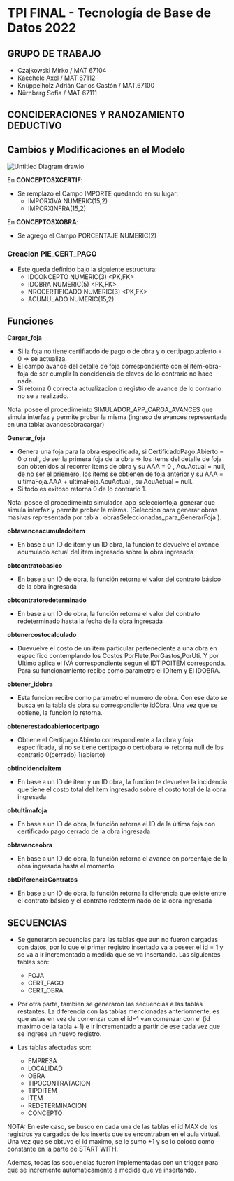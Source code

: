 # TPI FINAL - Tecnología de Base de Datos 2022
## GRUPO DE TRABAJO
- Czajkowski Mirko / MAT 67104
- Kaechele Axel / MAT 67112
- Knüppelholz Adrián Carlos Gastón / MAT.67100
- Nürnberg Sofia / MAT 67111

## CONCIDERACIONES Y RANOZAMIENTO DEDUCTIVO

## Cambios y Modificaciones en el Modelo

![Untitled Diagram drawio](https://user-images.githubusercontent.com/96267637/171967918-3d6feefd-1dfd-4b48-8d75-7f8176dce01c.png)

En **CONCEPTOSXCERTIF**:

  - Se remplazo el Campo IMPORTE quedando en su lugar:
    - IMPORXIVA NUMERIC(15,2)
    - IMPORXINFRA(15,2)

En **CONCEPTOSXOBRA**:

  - Se agrego el Campo PORCENTAJE NUMERIC(2)

### Creacion PIE_CERT_PAGO

  - Este queda definido bajo la siguiente estructura:
    - IDCONCEPTO NUMERIC(3) <PK,FK>
    - IDOBRA NUMERIC(5) <PK,FK>
    - NROCERTIFICADO NUMERIC(3) <PK,FK>
    - ACUMULADO NUMERIC(15,2)

## Funciones

**Cargar_foja**

- Si la foja no tiene certifiacdo de pago o de obra y o certipago.abierto = 0 => se actualiza. 
- El campo avance del detalle de foja correspondiente con el item-obra-foja de ser cumplir la concidencia de claves de lo contrario no hace nada.
- Si retorna 0 correcta actualizacion o registro de avance de lo contrario no se a realizado.

Nota: posee el procedimeinto SIMULADOR_APP_CARGA_AVANCES que simula interfaz y permite probar la misma (ingreso de avances representada en una tabla: avancesobracargar)

**Generar_foja**
- Genera una foja para la obra especificada, si CertificadoPago.Abierto = 0 o null,
de ser la primera foja de la obra => los items del detalle de foja son obtenidos al recorrer items de obra y su AAA = 0 , AcuActual = null, de no ser el priemero, los items se obtienen de foja anterior y su AAA = ultimaFoja.AAA + ultimaFoja.AcuActual ,  su AcuActual = null.
- Si todo es exitoso retorna 0 de lo contrario 1.

Nota: posee el procedimeinto simulador_app_seleccionfoja_generar que simula interfaz y permite probar la misma. (Seleccion para generar obras masivas representada por tabla : obrasSeleccionadas_para_GenerarFoja ).

**obtavanceacumuladoitem**

- En base a un ID de ítem y un ID obra, la función te devuelve el avance acumulado actual del item ingresado sobre la obra ingresada

**obtcontratobasico**

- En base a un ID de obra, la función retorna el valor del contrato básico de la obra ingresada

**obtcontratoredeterminado**

- En base a un ID de obra, la función retorna el valor del contrato redeterminado hasta la fecha de la obra ingresada

**obtenercostocalculado**

- Duevuelve el costo de un item particular perteneciente a una obra en especifico contemplando los Costos PorFlete,PorGastos,PorUti. Y por Ultimo aplica el IVA correspondiente segun el IDTIPOITEM corresponda.
Para su funcionamiento recibe como parametro el IDItem y El IDOBRA.

**obtener_idobra**
- Esta funcion recibe como parametro el numero de obra. Con ese dato se busca en la tabla de obra su correspondiente idObra. Una vez que se obtiene, la funcion lo retorna.

**obtenerestadoabiertocertpago**
- Obtiene el Certipago.Abierto correspondiente a la obra y foja especificada, si no se tiene certipago o certiobara => retorna null de los contrario 0(cerrado) 1(abierto)

**obtincidenciaitem**

- En base a un ID de ítem y un ID obra, la función te devuelve la incidencia que tiene el costo total del item ingresado sobre el costo total de la obra ingresada.

**obtultimafoja**

- En base a un ID de obra, la función retorna el ID de la última foja con certificado pago cerrado de la obra ingresada

**obtavanceobra**

- En base a un ID de obra, la función retorna el avance en porcentaje de la obra ingresada hasta el momento

**obtDiferenciaContratos**

- En base a un ID de obra, la función retorna la diferencia que existe entre el contrato básico y el contrato redeterminado de la obra ingresada

<h2>SECUENCIAS</h2>

- Se generaron secuencias para las tablas que aun no fueron cargadas con datos, por lo que el primer registro insertado va a poseer el id = 1 y se va a ir incrementado a medida que se va insertando. Las siguientes tablas son: 
    * FOJA
    * CERT_PAGO
    * CERT_OBRA
    
- Por otra parte, tambien se generaron las secuencias a las tablas restantes. La diferencia con las tablas mencionadas anteriormente, es que estas en vez de comenzar con el id=1 van comenzar con el (id maximo de la tabla + 1) e ir incrementado a partir de ese cada vez que se ingrese un nuevo registro.
- Las tablas afectadas son:
    * EMPRESA
    * LOCALIDAD
    * OBRA
    * TIPOCONTRATACION
    * TIPOITEM
    * ITEM
    * REDETERMINACION
    * CONCEPTO
    
NOTA: En este caso, se busco en cada una de las tablas el id MAX de los registros ya cargados de los inserts que se encontraban en el aula virtual. Una vez que se obtuvo el id maximo, se le sumo +1 y se lo coloco como constante en la parte de START WITH.

Ademas, todas las secuencias fueron implementadas con un trigger para que se incremente automaticamente a medida que va insertando.

